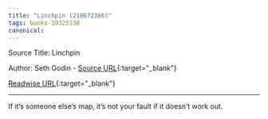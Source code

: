 ```yaml
---
title: "Linchpin (210672366)"
tags: books-10325338
canonical: 
---
```


Source Title: Linchpin

Author: Seth Godin - [Source URL](){:target="_blank"}

[Readwise URL](https://readwise.io/open/210672366){:target="_blank"}

---

If it’s someone else’s map, it’s not your fault if it doesn’t work out.
